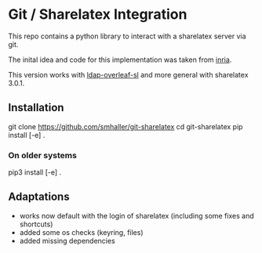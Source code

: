 # Git / Sharelatex Integration

This repo contains a python library to interact with a sharelatex server via git.

The inital idea and code for this implementation was taken from 
[inria](https://gitlab.inria.fr/sed-rennes/sharelatex/python-sharelatex/).

This version works with [ldap-overleaf-sl](https://github.com/smhaller/ldap-overleaf-sl) and more general with sharelatex 3.0.1.

## Installation
git clone https://github.com/smhaller/git-sharelatex
cd git-sharelatex
pip install [-e] .

### On older systems
pip3 install [-e] .


## Adaptations

- works now default with the login of sharelatex (including some fixes and shortcuts)
- added some os checks (keyring, files)
- added missing dependencies



